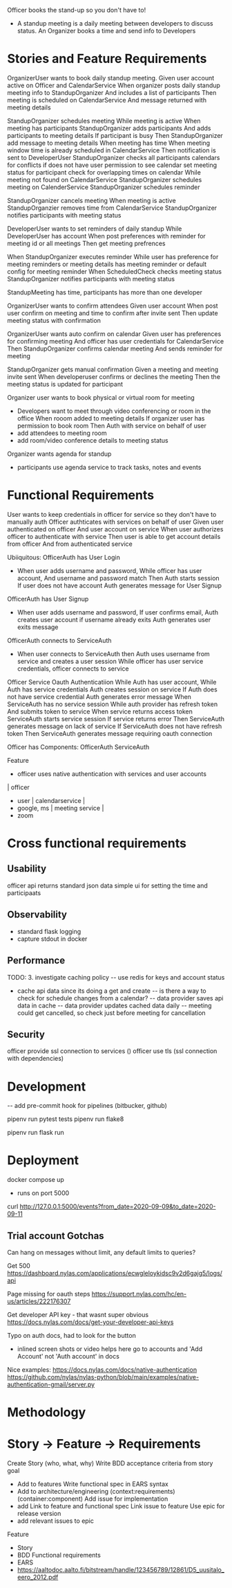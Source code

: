 
Officer books the stand-up so you don't have to!
- A standup meeting is a daily meeting between developers to discuss status. An Organizer books a time and send info to Developers

# Stories and Feature Requirements

OrganizerUser wants to book daily standup meeting. 
Given user account active on Officer and CalendarService
When organizer posts daily standup meeting info to StandupOrganizer
And includes a list of participants
Then meeting is scheduled on CalendarService
    And message returned with meeting details

StandupOrganizer schedules meeting
    While meeting is active
    When meeting has participants
        StandupOrganizer adds participants
            And adds participants to meeting details
        If participant is busy
            Then StandupOrganizer add message to meeting details
    When meeting has time
        When meeting window time is already scheduled in CalendarService
            Then notification is sent to DeveloperUser
        StandupOrganizer checks all participants calendars for conflicts
            if does not have user permission to see calendar
                set meeting status for participant
            check for overlapping times on calendar
    While meeting not found on CalendarService
        StandupOrganizer schedules meeting on CalenderService
        StandupOrganizer schedules reminder
    
StandupOrganizer cancels meeting
    When meeting is active
        StandupOrganzier removes time from CalendarService
        StandupOrganizer notifies participants with meeting status

DeveloperUser wants to set reminders of daily standup
While DeveloperUser has account 
When post preferences with reminder for meeting id or all meetings
Then get meeting prefrences

When StandupOrganizer executes reminder
    While user has preference for meeting reminders
        or meeting details has meeting reminder
        or default config for meeting reminder
    When ScheduledCheck checks meeting status
        StandupOrganizer notifies participants with meeting status
        
StandupMeeting
has time, participants
has more than one developer

OrganizerUser wants to confirm attendees
Given user account
When post user confirm on meeting and time to confirm after invite sent
Then update meeting status with confirmation

OrganizerUser wants auto confirm on calendar
Given user has preferences for confirming meeting
And officer has user credentials for CalendarService
Then StandupOrganizer confirms calendar meeting 
And sends reminder for meeting

StandupOrganizer gets manual confirmation
Given a meeting and meeting invite sent
When developeruser confirms or declines the meeting
Then the meeting status is updated for participant

Organizer user wants to book physical or virtual room for meeting
- Developers want to meet through video conferencing or room in the office
When rooom added to meeting details
    If organizer user has permission to book room
        Then Auth with service on behalf of user
- add attendees to meeting room
- add room/video conference details to meeting status

Organizer wants agenda for standup
- participants use agenda service to track tasks, notes and events



# Functional Requirements
User wants to keep credentials in officer for service so they don't have to manually auth
Officer authticates with services on behalf of user
Given user authenticated on officer
And user account on service
When user authorizes officer to authenticate with service
Then user is able to get account details from officer
And from authenticated service

Ubiiquitous:
OfficerAuth has User Login
- When user adds username and password,
    While officer has user account, 
        And username and password match
        Then Auth starts session
    If user does not have account
        Auth generates message for User Signup

OfficerAuth has User Signup
- When user adds username and password,
    If user confirms email,
        Auth creates user account
    if username already exits
        Auth generates user exits message 

OfficerAuth connects to ServiceAuth
- When user connects to ServiceAuth
    then Auth uses username from service
        and creates a user session
        While officer has user service credentials, officer connects to service

Officer Service Oauth Authenticatiion
    While Auth has user account,
        While Auth has service credentials
            Auth creates session on service
        If Auth does not have service credential
            Auth generates error message
    When ServiceAuth has no service session
        While auth provider has refresh token
        And submits token to service
            When service returns access token
                ServiceAuth starts service session
            If service returns error
                Then ServiceAuth generates message on lack of service
    If ServiceAuth does not have refresh token
        Then ServiceAuth generates message requiring oauth connection


Officer has Components:
OfficerAuth
ServiceAuth

Feature
- officer uses native authentication with services and user accounts

| officer 
- user
| calendarservice |
- google, ms
| meeting service |
- zoom

# Cross functional requirements 


## Usability
officer api returns standard json data
simple ui for setting the time and participaats

## Observability
- standard flask logging
- capture stdout in docker 

## Performance
TODO:
3. investigate caching policy
-- use redis for keys and account status
- cache api data since its doing a get and create
-- is there a way to check for schedule changes from a calendar?
-- data provider saves api data in cache
-- data provider updates cached data daily
-- meeting could get cancelled, so check just before meeting for cancellation

## Security
officer provide ssl connection to services ()
officer use tls (ssl connection with dependencies)


# Development
-- add pre-commit hook for pipelines (bitbucker, github)

pipenv run pytest tests
pipenv run flake8

pipenv run flask run

# Deployment

docker compose up
- runs on port 5000

curl http://127.0.0.1:5000/events?from_date=2020-09-09&to_date=2020-09-11



## Trial account Gotchas

Can hang on messages without limit, any default limits to queries?

Get 500
https://dashboard.nylas.com/applications/ecwgleloykidsc9v2d6gajg5/logs/api

Page missing for oauth steps
https://support.nylas.com/hc/en-us/articles/222176307

Get developer API key - that wasnt super obvious
https://docs.nylas.com/docs/get-your-developer-api-keys

Typo on auth docs, had to look for the button
- inlined screen shots or video helps here
go to accounts and 'Add Account' not 'Auth account' in docs

Nice examples:
https://docs.nylas.com/docs/native-authentication
https://github.com/nylas/nylas-python/blob/main/examples/native-authentication-gmail/server.py


# Methodology

# Story -> Feature -> Requirements
Create Story (who, what, why)
Write BDD acceptance criteria from story goal
- Add to features
Write functional spec in EARS syntax
- Add to architecture/engineering (context:requirements) (container:component)
Add issue for implementation
- add Link to feature and functional spec
Link issue to feature
Use epic for release version
- add relevant issues to epic

Feature
- Story
- BDD
Functional requirements 
- EARS
- https://aaltodoc.aalto.fi/bitstream/handle/123456789/12861/D5_uusitalo_eero_2012.pdf